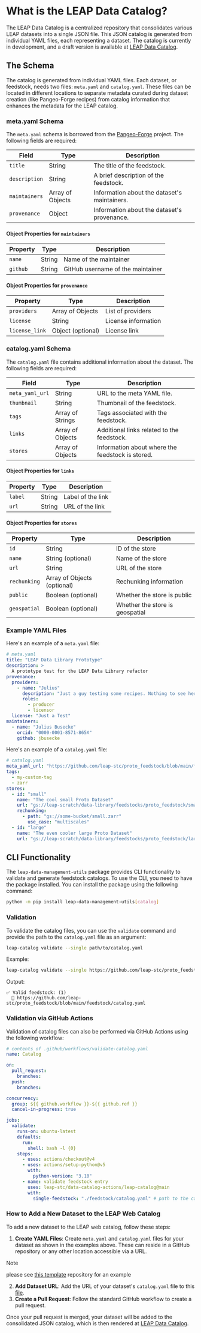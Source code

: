 # What is the LEAP Data Catalog?

The LEAP Data Catalog is a centralized repository that consolidates various LEAP datasets into a single JSON file. This JSON catalog is generated from individual YAML files, each representing a dataset. The catalog is currently in development, and a draft version is available at [LEAP Data Catalog](https://catalog.leap.carbonplan.org/).

## The Schema

The catalog is generated from individual YAML files. Each dataset, or feedstock, needs two files: `meta.yaml` and `catalog.yaml`. These files can be located in different locations to separate metadata curated during dataset creation (like Pangeo-Forge recipes) from catalog information that enhances the metadata for the LEAP catalog.

### meta.yaml Schema

The `meta.yaml` schema is borrowed from the [Pangeo-Forge](https://pangeo-forge.org/) project. The following fields are required:

| Field         | Type             | Description                                  |
| ------------- | ---------------- | -------------------------------------------- |
| `title`       | String           | The title of the feedstock.                  |
| `description` | String           | A brief description of the feedstock.        |
| `maintainers` | Array of Objects | Information about the dataset's maintainers. |
| `provenance`  | Object           | Information about the dataset's provenance.  |

#### Object Properties for `maintainers`

| Property | Type   | Description                       |
| -------- | ------ | --------------------------------- |
| `name`   | String | Name of the maintainer            |
| `github` | String | GitHub username of the maintainer |

#### Object Properties for `provenance`

| Property       | Type              | Description         |
| -------------- | ----------------- | ------------------- |
| `providers`    | Array of Objects  | List of providers   |
| `license`      | String            | License information |
| `license_link` | Object (optional) | License link        |

### catalog.yaml Schema

The `catalog.yaml` file contains additional information about the dataset. The following fields are required:

| Field           | Type             | Description                                      |
| --------------- | ---------------- | ------------------------------------------------ |
| `meta_yaml_url` | String           | URL to the meta YAML file.                       |
| `thumbnail`     | String           | Thumbnail of the feedstock.                      |
| `tags`          | Array of Strings | Tags associated with the feedstock.              |
| `links`         | Array of Objects | Additional links related to the feedstock.       |
| `stores`        | Array of Objects | Information about where the feedstock is stored. |

#### Object Properties for `links`

| Property | Type   | Description       |
| -------- | ------ | ----------------- |
| `label`  | String | Label of the link |
| `url`    | String | URL of the link   |

#### Object Properties for `stores`

| Property     | Type                        | Description                     |
| ------------ | --------------------------- | ------------------------------- |
| `id`         | String                      | ID of the store                 |
| `name`       | String (optional)           | Name of the store               |
| `url`        | String                      | URL of the store                |
| `rechunking` | Array of Objects (optional) | Rechunking information          |
| `public`     | Boolean (optional)          | Whether the store is public     |
| `geospatial` | Boolean (optional)          | Whether the store is geospatial |

### Example YAML Files

Here's an example of a `meta.yaml` file:

```yaml
# meta.yaml
title: "LEAP Data Library Prototype"
description: >
  A prototype test for the LEAP Data Library refactor
provenance:
  providers:
    - name: "Julius"
      description: "Just a guy testing some recipes. Nothing to see here."
      roles:
        - producer
        - licensor
  license: "Just a Test"
maintainers:
  - name: "Julius Busecke"
    orcid: "0000-0001-8571-865X"
    github: jbusecke
```

Here's an example of a `catalog.yaml` file:

```yaml
# catalog.yaml
meta_yaml_url: "https://github.com/leap-stc/proto_feedstock/blob/main/feedstock/meta.yaml"
tags:
  - my-custom-tag
  - zarr
stores:
  - id: "small"
    name: "The cool small Proto Dataset"
    url: "gs://leap-scratch/data-library/feedstocks/proto_feedstock/small.zarr"
    rechunking:
      - path: "gs://some-bucket/small.zarr"
        use_case: "multiscales"
  - id: "large"
    name: "The even cooler large Proto Dataset"
    url: "gs://leap-scratch/data-library/feedstocks/proto_feedstock/large.zarr"
```

## CLI Functionality

The `leap-data-management-utils` package provides CLI functionality to validate and generate feedstock catalogs. To use the CLI, you need to have the package installed. You can install the package using the following command:

```bash
python -m pip install leap-data-management-utils[catalog]
```

### Validation

To validate the catalog files, you can use the `validate` command and provide the path to the `catalog.yaml` file as an argument:

```bash
leap-catalog validate --single path/to/catalog.yaml
```

Example:

```bash
leap-catalog validate --single https://github.com/leap-stc/proto_feedstock/blob/main/feedstock/catalog.yaml
```

Output:

```plaintext
✅ Valid feedstock: (1)
  📂 https://github.com/leap-stc/proto_feedstock/blob/main/feedstock/catalog.yaml
```

### Validation via GitHub Actions

Validation of catalog files can also be performed via GitHub Actions using the following workflow:

```yaml
# contents of .github/workflows/validate-catalog.yaml
name: Catalog

on:
  pull_request:
    branches:
  push:
    branches:

concurrency:
  group: ${{ github.workflow }}-${{ github.ref }}
  cancel-in-progress: true

jobs:
  validate:
    runs-on: ubuntu-latest
    defaults:
      run:
        shell: bash -l {0}
    steps:
      - uses: actions/checkout@v4
      - uses: actions/setup-python@v5
        with:
          python-version: "3.10"
      - name: validate feedstock entry
        uses: leap-stc/data-catalog-actions/leap-catalog@main
        with:
          single-feedstock: "./feedstock/catalog.yaml" # path to the catalog.yaml file
```

### How to Add a New Dataset to the LEAP Web Catalog

To add a new dataset to the LEAP web catalog, follow these steps:

1. **Create YAML Files**: Create `meta.yaml` and `catalog.yaml` files for your dataset as shown in the examples above. These can reside in a GitHub repository or any other location accessible via a URL.

> [!NOTE]
> please see [this template](https://github.com/leap-stc/LEAP_template_feedstock) repository for an example

2. **Add Dataset URL**: Add the URL of your dataset's `catalog.yaml` file to this [file](https://github.com/leap-stc/data-management/blob/main/catalog/input.yaml).
3. **Create a Pull Request**: Follow the standard GitHub workflow to create a pull request.

Once your pull request is merged, your dataset will be added to the consolidated JSON catalog, which is then rendered at [LEAP Data Catalog](https://catalog.leap.carbonplan.org/).
